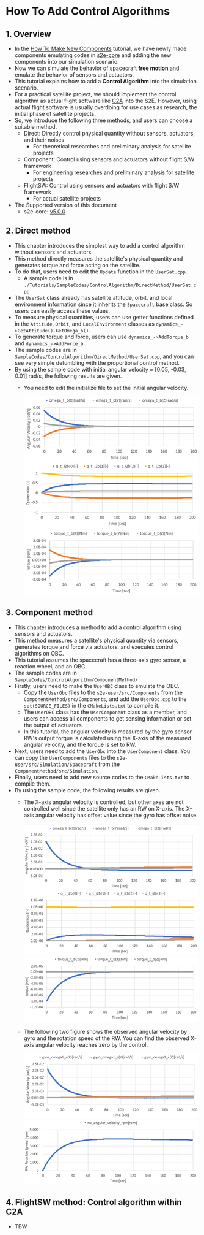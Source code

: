 # How To Add Control Algorithms

## 1.  Overview
- In the [How To Make New Components](./HowToMakeNewComponents.md) tutorial, we have newly made components emulating codes in [s2e-core](https://github.com/ut-issl/s2e-core) and adding the new components into our simulation scenario.
- Now we can simulate the behavior of spacecraft **free motion** and emulate the behavior of sensors and actuators. 
- This tutorial explains how to add a **Control Algorithm** into the simulation scenario. 
- For a practical satellite project, we should implement the control algorithm as actual flight software like [C2A](https://github.com/ut-issl/c2a-core) into the S2E. However, using actual flight software is usually overdoing for use cases as research, the initial phase of satellite projects.
- So, we introduce the following three methods, and users can choose a suitable method.
  - Direct: Directly control physical quantity without sensors, actuators, and their noises
    - For theoretical researches and preliminary analysis for satellite projects
  - Component: Control using sensors and actuators without flight S/W framework
    - For engineering researches and preliminary analysis for satellite projects
  - FlightSW: Control using sensors and actuators with flight S/W framework
    - For actual satellite projects
- The Supported version of this document
  - s2e-core: [v5.0.0](https://github.com/ut-issl/s2e-core/releases/tag/v5.0.0)

## 2. Direct method
- This chapter introduces the simplest way to add a control algorithm without sensors and actuators.
- This method directly measures the satellite's physical quantity and generates torque and force acting on the satellite.
- To do that, users need to edit the `Update` function in the `UserSat.cpp`.
  - A sample code is in `./Tutorials/SampleCodes/ControlAlgorithm/DirectMethod/UserSat.cpp`
- The `UserSat` class already has satellite attitude, orbit, and local environment information since it inherits the `Spacecraft` base class. So users can easily access these values.
- To measure physical quantities, users can use getter functions defined in the `Attitude`, `Orbit`, and `LocalEnvironment` classes as `dynamics_->GetAttitude().GetOmega_b()`.
- To generate torque and force, users can use `dynamics_->AddTorque_b` and `dynamics_->AddForce_b`.
- The sample codes are in `SampleCodes/ControlAlgorithm/DirectMethod/UserSat.cpp`, and you can see very simple detumbling with the proportional control method.
- By using the sample code with initial angular velocity = [0.05, -0.03, 0.01] rad/s, the following results are given.
  - You need to edit the initialize file to set the initial angular velocity.
    
    <img src="./figs/ControlAlgorithm_DirectControl_result1.png" alt="CA_DC_1" style="zoom: 80%;" />  

    <img src="./figs/ControlAlgorithm_DirectControl_result2.png" alt="CA_DC_2" style="zoom: 80%;" />  
   
    <img src="./figs/ControlAlgorithm_DirectControl_result3.png" alt="CA_DC_3" style="zoom: 80%;" />  

## 3. Component method
- This chapter introduces a method to add a control algorithm using sensors and actuators.
- This method measures a satellite's physical quantity via sensors, generates torque and force via actuators, and executes control algorithms on OBC.
- This tutorial assumes the spacecraft has a three-axis gyro sensor, a reaction wheel, and an OBC.
- The sample codes are in `SampleCodes/ControlAlgorithm/ComponentMethod/`
- Firstly, users need to make the `UserOBC` class to emulate the OBC.
  - Copy the `UserObc` files to the `s2e-user/src/Components` from the `ComponentMethod/src/Components`, and add the `UserObc.cpp` to the `set(SOURCE_FILES)` in the `CMakeLists.txt` to compile it.
  - The `UserOBC` class has the `UserComponent` class as a member, and users can access all components to get sensing information or set the output of actuators.
  - In this tutorial, the angular velocity is measured by the gyro sensor. RW's output torque is calculated using the X-axis of the measured angular velocity, and the torque is set to RW.
- Next, users need to add the `UserObc` into the `UserComponent` class. You can copy the `UserComponents` files to the `s2e-user/src/Simulation/Spacecraft` from the `ComponentMethod/src/Simulation`.
- Finally, users need to add new source codes to the `CMakeLists.txt` to compile them.
- By using the sample code, the following results are given.
  - The X-axis angular velocity is controlled, but other axes are not controlled well since the satellite only has an RW on X-axis. The X-axis angular velocity has offset value since the gyro has offset noise.

    <img src="./figs/ControlAlgorithm_ComponentControl_result1.png" alt="CA_CC_1" style="zoom: 80%;" />  
    <img src="./figs/ControlAlgorithm_ComponentControl_result2.png" alt="CA_CC_2" style="zoom: 80%;" />  
    <img src="./figs/ControlAlgorithm_ComponentControl_result3.png" alt="CA_CC_3" style="zoom: 80%;" />  

  - The following two figure shows the observed angular velocity by gyro and the rotation speed of the RW. You can find the observed X-axis angular velocity reaches zero by the control.

    <img src="./figs/ControlAlgorithm_ComponentControl_result4.png" alt="CA_CC_4" style="zoom: 80%;" />  
    <img src="./figs/ControlAlgorithm_ComponentControl_result5.png" alt="CA_CC_5" style="zoom: 80%;" />  

## 4. FlightSW method: Control algorithm within C2A
- TBW
